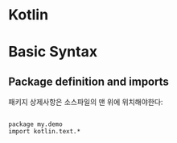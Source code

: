 Kotlin
=====
# Basic Syntax

## Package definition and imports
패키지 상제사항은 소스파일의 맨 위에 위치해야한다:

<pre>
<code>
package my.demo
import kotlin.text.*
</code>
</pre>
